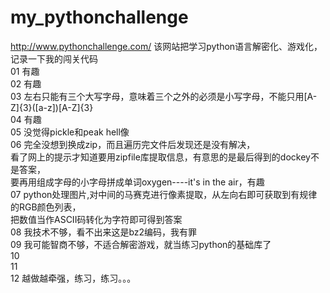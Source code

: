 # my_pythonchallenge
http://www.pythonchallenge.com/
该网站把学习python语言解密化、游戏化，记录一下我的闯关代码  
01 有趣  
02 有趣  
03 左右只能有三个大写字母，意味着三个之外的必须是小写字母，不能只用[A-Z]{3}([a-z])[A-Z]{3}  
04 有趣  
05 没觉得pickle和peak hell像  
06 完全没想到换成zip，而且遍历完文件后发现还是没有解决，  
看了网上的提示才知道要用zipfile库提取信息，有意思的是最后得到的dockey不是答案，  
要再用组成字母的小字母拼成单词oxygen----it's in the air，有趣  
07 python处理图片,对中间的马赛克进行像素提取，从左向右即可获取到有规律的RGB颜色列表，  
把数值当作ASCII码转化为字符即可得到答案  
08 我技术不够，看不出来这是bz2编码，我有罪  
09 我可能智商不够，不适合解密游戏，就当练习python的基础库了  
10   
11  
12  越做越牵强，练习，练习。。。